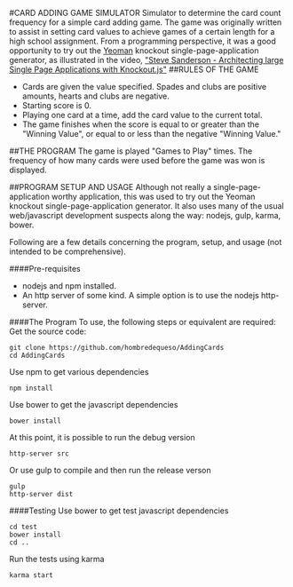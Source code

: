 
#CARD ADDING GAME SIMULATOR
Simulator to determine the card count frequency for a simple card adding game.
The game was originally written to assist in setting card values to achieve games of a certain length for a high school assignment.
From a programming perspective, it was a good opportunity to try out the [Yeoman](http://yeoman.io/) knockout single-page-application generator, as illustrated in the video, ["Steve Sanderson - Architecting large Single Page Applications with Knockout.js"](https://vimeo.com/97519516)
##RULES OF THE GAME
* Cards are given the value specified. Spades and clubs are positive amounts, hearts and clubs are negative.
* Starting score is 0.
* Playing one card at a time, add the card value to the current total.
* The game finishes when the score is equal to or greater than the "Winning Value", or equal to or less than the negative "Winning Value."

##THE PROGRAM
The game is played "Games to Play" times. The frequency of how many cards were used before the game was won is displayed.

##PROGRAM SETUP AND USAGE
Although not really a single-page-application worthy application, this was used to try out the Yeoman knockout single-page-application generator.
It also uses many of the usual web/javascript development suspects along the way: nodejs, gulp, karma, bower.

Following are a few details concerning the program, setup, and usage (not intended to be comprehensive).

####Pre-requisites
* nodejs and npm installed.
* An http server of some kind. A simple option is to use the nodejs http-server.

####The Program
To use, the following steps or equivalent are required:
Get the source code:
```
git clone https://github.com/hombredequeso/AddingCards
cd AddingCards
```
Use npm to get various dependencies
```
npm install
```
Use bower to get the javascript dependencies
```
bower install
```
At this point, it is possible to run the debug version
```
http-server src
```
Or use gulp to compile and then run the release verson
```
gulp
http-server dist
```

####Testing
Use bower to get test javascript dependencies
```
cd test
bower install
cd ..
```
Run the tests using karma
```
karma start
```
